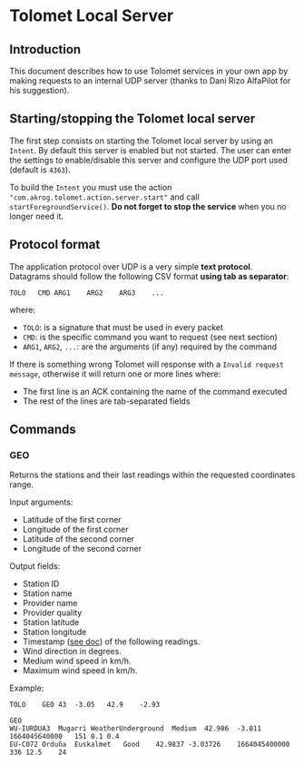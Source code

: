 # Tolomet Local Server

## Introduction

This document describes how to use Tolomet services in your own app by making requests to an internal UDP server (thanks to Dani Rizo AlfaPilot for his suggestion).

## Starting/stopping the Tolomet local server

The first step consists on starting the Tolomet local server by using an `Intent`. By default this server is enabled but not started. The user can enter the settings to enable/disable this server and configure the UDP port used (default is `4363`).

To build the `Intent` you must use the action `"com.akrog.tolomet.action.server.start"` and call  `startForegroundService()`. **Do not forget to stop the service** when you no longer need it.

## Protocol format

The application protocol over UDP is a very simple **text protocol**. Datagrams should follow the following CSV format **using tab as separator**:

`TOLO	CMD	ARG1	ARG2	ARG3	...`

where:
- `TOLO`: is a signature that must be used in every packet
- `CMD`: is the specific command you want to request (see next section)
- `ARG1`, `ARG2`, `...`: are the arguments (if any) required by the command

If there is something wrong Tolomet will response with a `Invalid request message`, otherwise it will return one or more lines where:
- The first line is an ACK containing the name of the command executed
- The rest of the lines are tab-separated fields

## Commands

### GEO

Returns the stations and their last readings within the requested coordinates range.

Input arguments:
- Latitude of the first corner
- Longitude of the first corner
- Latitude of the second corner
- Longitude of the second corner

Output fields:
- Station ID
- Station name
- Provider name
- Provider quality
- Station latitude
- Station longitude
- Timestamp ([see doc](https://docs.oracle.com/javase/8/docs/api/java/util/Date.html#getTime--)) of the following readings.
- Wind direction in degrees.
- Medium wind speed in km/h.
- Maximum wind speed in km/h.

Example:

```
TOLO	GEO	43	-3.05	42.9	-2.93
```

```
GEO
WU-IURDUA3	Mugarri	WeatherUnderground	Medium	42.986	-3.011	1664045640000	151	0.1	0.4
EU-C072	Orduña	Euskalmet	Good	42.9837	-3.03726	1664045400000	336	12.5	24
```
